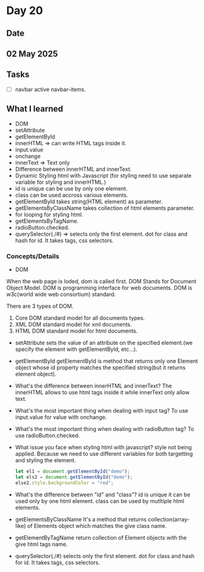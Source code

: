# Day 20

## Date

## 02 May 2025

## Tasks

- [ ] navbar active navbar-items.

## What I learned

- DOM
- setAttribute
- getElementById
- innerHTML => can write HTML tags inside it.
- input.value
- onchange
- innerText => Text only
- Difference between innerHTML and innerText.
- Dynamic Styling html with Javascript (for styling need to use separate variable for styling and innerHTML.)
- id is unique can be use by only one element.
- class can be used accross various elements.
- getElementById takes string(HTML element) as parameter.
- getElementsByClassName takes collection of html elements parameter.
- for looping for styling html.
- getElementsByTagName.
- radioButton.checked.
- querySelector(./#) => selects only the first element. dot for class and hash for id. It takes tags, css selectors.

### Concepts/Details

- DOM

When the web page is loded, dom is called first.
DOM Stands for Document Object Model.
DOM is programming interface for web documents.
DOM is w3c(world wide web consortium) standard.

There are 3 types of DOM.

1. Core DOM
   standard model for all documents types.
2. XML DOM
   standard model for xml documents.
3. HTML DOM
   standard model for html documents.

- setAttribute
  sets the value of an attribute on the specified element.(we specify the element with getElementById, etc...).

- getElementById
  getElementById is method that returns only one Element object whose id property matches the specified string(but it returns element object).

- What's the difference between innerHTML and innerText?
  The innerHTML allows to use html tags inside it while innerText only allow text.

- What's the most important thing when dealing with input tag?
  To use input.value for value with onchange.

- What's the most important thing when dealing with radioButton tag?
  To use radioButton.checked.

- What issue you face when styling html with javascript?
  style not being applied.
  Because we need to use different variables for both targetting and styling the element.

  ```javascript
  let el1 = document.getElementById("demo");
  let els2 = document.getElementById("demo");
  else2.style.backgroundColor = "red";
  ```

- What's the difference between "id" and "class"?
  id is unique it can be used only by one html element.
  class can be used by mutltiple html elements.

- getElementsByClassName
  It's a method that returns collection(array-like) of Elements object which matches the give class name.

- getElementByTagName
  return collection of Element objects with the give html tags name.

- querySelector(./#)
  selects only the first element. dot for class and hash for id. It takes tags, css selectors.
